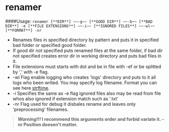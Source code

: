 # renamer
####Usage:
`renamer [**DIR**] ~~-g~~ [**GOOD DIR**] ~~-b~~ [**BAD DIR**] -e [**FILE EXTENSIONS**] ~~-i~~ [**IGNORED FILES**] ~~-wl~~ [**FORMAT**] -nr`
- Renames files in specified directory by pattern and puts it in specified bad folder or specified good folder.
- If good dir not specified puts renamed files at the same folder, if bad dir not specified creates error dir in working directory and puts bad files in it.
- File extensions must starts with dot and be in file with -ef or be splitted by ',' with -e flag.
- -wl Flag enable logging who creates 'logs' directory and puts to it all logs who been writed. You may specify log filename. Format you can see here [strftime](http://www.cplusplus.com/reference/ctime/strftime/).
- -i Specifies the same as -e flag ignored files also may be read from file whos also ignored if extension match such as '.txt'
- -nr Flag used for debug it disbales rename and leaves only 'preprocessing' filenames.
> **_Warning!!!_ I recommend this arguments order and forbid variate it. -nr Position doesen't matter.**

